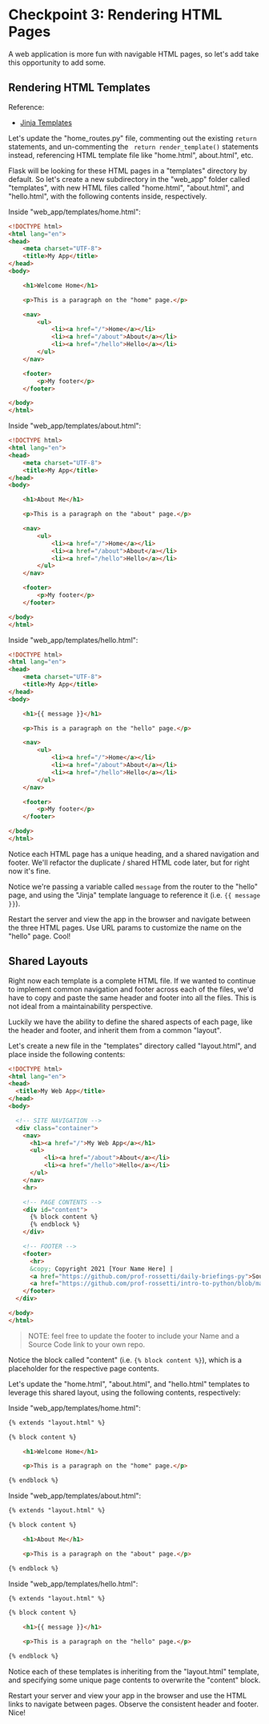 
# Checkpoint 3: Rendering HTML Pages

A web application is more fun with navigable HTML pages, so let's add take this opportunity to add some.

## Rendering HTML Templates

Reference:
  + [Jinja Templates](https://jinja.palletsprojects.com/en/2.11.x/)

Let's update the "home_routes.py" file, commenting out the existing `return` statements, and un-commenting the ` return render_template()` statements instead, referencing HTML template file like "home.html", about.html", etc.

Flask will be looking for these HTML pages in a "templates" directory by default. So let's create a new subdirectory in the "web_app" folder called "templates", with new HTML files called "home.html", "about.html", and "hello.html", with the following contents inside, respectively.


Inside "web_app/templates/home.html":

```html
<!DOCTYPE html>
<html lang="en">
<head>
    <meta charset="UTF-8">
    <title>My App</title>
</head>
<body>

    <h1>Welcome Home</h1>

    <p>This is a paragraph on the "home" page.</p>

    <nav>
        <ul>
            <li><a href="/">Home</a></li>
            <li><a href="/about">About</a></li>
            <li><a href="/hello">Hello</a></li>
        </ul>
    </nav>

    <footer>
        <p>My footer</p>
    </footer>

</body>
</html>

```

Inside "web_app/templates/about.html":


```html
<!DOCTYPE html>
<html lang="en">
<head>
    <meta charset="UTF-8">
    <title>My App</title>
</head>
<body>

    <h1>About Me</h1>

    <p>This is a paragraph on the "about" page.</p>

    <nav>
        <ul>
            <li><a href="/">Home</a></li>
            <li><a href="/about">About</a></li>
            <li><a href="/hello">Hello</a></li>
        </ul>
    </nav>

    <footer>
        <p>My footer</p>
    </footer>

</body>
</html>

```

Inside "web_app/templates/hello.html":

```html
<!DOCTYPE html>
<html lang="en">
<head>
    <meta charset="UTF-8">
    <title>My App</title>
</head>
<body>

    <h1>{{ message }}</h1>

    <p>This is a paragraph on the "hello" page.</p>

    <nav>
        <ul>
            <li><a href="/">Home</a></li>
            <li><a href="/about">About</a></li>
            <li><a href="/hello">Hello</a></li>
        </ul>
    </nav>

    <footer>
        <p>My footer</p>
    </footer>

</body>
</html>

```

Notice each HTML page has a unique heading, and a shared navigation and footer. We'll refactor the duplicate / shared HTML code later, but for right now it's fine.

Notice we're passing a variable called `message` from the router to the "hello" page, and using the "Jinja" template language to reference it (i.e. `{{ message }}`).

Restart the server and view the app in the browser and navigate between the three HTML pages. Use URL params to customize the name on the "hello" page. Cool!


## Shared Layouts

Right now each template is a complete HTML file. If we wanted to continue to implement common navigation and footer across each of the files, we'd have to copy and paste the same header and footer into all the files. This is not ideal from a maintainability perspective.

Luckily we have the ability to define the shared aspects of each page, like the header and footer, and inherit them from a common "layout".

Let's create a new file in the "templates" directory called "layout.html", and place inside the following contents:

```html
<!DOCTYPE html>
<html lang="en">
<head>
  <title>My Web App</title>
</head>
<body>

  <!-- SITE NAVIGATION -->
  <div class="container">
    <nav>
      <h1><a href="/">My Web App</a></h1>
      <ul>
          <li><a href="/about">About</a></li>
          <li><a href="/hello">Hello</a></li>
      </ul>
    </nav>
    <hr>

    <!-- PAGE CONTENTS -->
    <div id="content">
      {% block content %}
      {% endblock %}
    </div>

    <!-- FOOTER -->
    <footer>
      <hr>
      &copy; Copyright 2021 [Your Name Here] |
      <a href="https://github.com/prof-rossetti/daily-briefings-py">Source Code</a> |
      <a href="https://github.com/prof-rossetti/intro-to-python/blob/main/exercises/web-app/README.md">Exercise Instructions</a>
    </footer>
  </div>

</body>
</html>
```

> NOTE: feel free to update the footer to include your Name and a Source Code link to your own repo.


Notice the block called "content" (i.e. `{% block content %}`), which is a placeholder for the respective page contents.

Let's update the "home.html", "about.html", and "hello.html" templates to leverage this shared layout, using the following contents, respectively:

Inside "web_app/templates/home.html":

```html
{% extends "layout.html" %}

{% block content %}

    <h1>Welcome Home</h1>

    <p>This is a paragraph on the "home" page.</p>

{% endblock %}
```

Inside "web_app/templates/about.html":


```html
{% extends "layout.html" %}

{% block content %}

    <h1>About Me</h1>

    <p>This is a paragraph on the "about" page.</p>

{% endblock %}
```

Inside "web_app/templates/hello.html":


```html
{% extends "layout.html" %}

{% block content %}

    <h1>{{ message }}</h1>

    <p>This is a paragraph on the "hello" page.</p>

{% endblock %}
```


Notice each of these templates is inheriting from the "layout.html" template, and specifying some unique page contents to overwrite the "content" block.



Restart your server and view your app in the browser and use the HTML links to navigate between pages. Observe the consistent header and footer. Nice!
